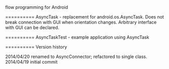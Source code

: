 flow programming for Android

==========
AsyncTask - replacement for android.os.AsyncTask.
Does not break connection with GUI when orientation changes.
Arbitrary interface with GUI can be declared.

==========
AsyncTaskTest - example application using AsyncTask 

==========
Version history

2014/04/20 renamed to AsyncConnector; refactored to single class.
2014/04/19 initial commit
